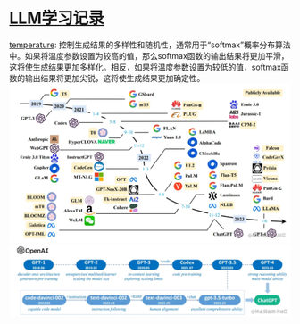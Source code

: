 # [LLM学习记录](https://zhuanlan.zhihu.com/p/624918286)

[temperature](https://cloud.tencent.com/developer/article/2277750): 控制生成结果的多样性和随机性，通常用于“softmax”概率分布算法中。如果将温度参数设置为较高的值，那么softmax函数的输出结果将更加平滑，这将使生成结果更加多样化。相反，如果将温度参数设置为较低的值，softmax函数的输出结果将更加尖锐，这将使生成结果更加确定性。
![LLM时间轴](image-1.png)
![技术演进](image-2.png)




